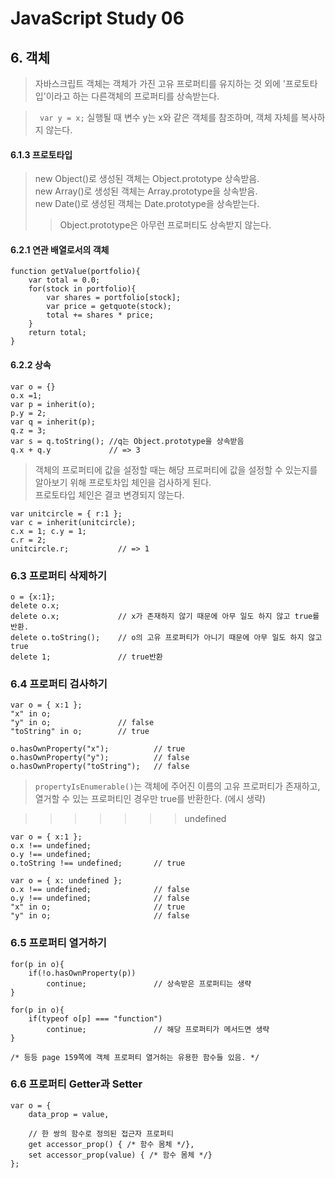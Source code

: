 # JavaScript Study 06
## 6. 객체
> 자바스크립트 객체는 객체가 가진 고유 프로퍼티를 유지하는 것 외에 '프로토타입'이라고 하는 다른객체의 프로퍼티를 상속받는다.  

> ``` var y = x;```  실행될 때 변수 y는 x와 같은 객체를 참조하며, 객체 자체를 복사하지 않는다.

#### 6.1.3 프로토타입
> new Object()로 생성된 객체는  Object.prototype 상속받음.  
> new Array()로 생성된 객체는 Array.prototype을 상속받음.  
> new Date()로 생성된 객체는 Date.prototype을 상속받는다.  
>> Object.prototype은 아무런 프로퍼티도 상속받지 않는다.

#### 6.2.1 연관 배열로서의 객체
```
function getValue(portfolio){
    var total = 0.0;
    for(stock in portfolio){
        var shares = portfolio[stock];
        var price = getquote(stock);
        total += shares * price;
    }
    return total;
}
```

#### 6.2.2 상속
```
var o = {}
o.x =1;
var p = inherit(o);
p.y = 2;
var q = inherit(p);
q.z = 3;
var s = q.toString(); //q는 Object.prototype을 상속받음
q.x + q.y             // => 3
```
> 객체의 프로퍼티에 값을 설정할 때는 해당 프로퍼티에 값을 설정할 수 있는지를 알아보기 위해 프로토차입 체인을 검사하게 된다.  
> 프로토타입 체인은 결코 변경되지 않는다.
```
var unitcircle = { r:1 };
var c = inherit(unitcircle);
c.x = 1; c.y = 1;
c.r = 2;
unitcircle.r;           // => 1
```

### 6.3 프로퍼티 삭제하기
```
o = {x:1};
delete o.x;
delete o.x;             // x가 존재하지 않기 때문에 아무 일도 하지 않고 true를 반환.
delete o.toString();    // o의 고유 프로퍼티가 아니기 때문에 아무 일도 하지 않고 true
delete 1;               // true반환
```

### 6.4 프로퍼티 검사하기
```
var o = { x:1 };
"x" in o;
"y" in o;               // false
"toString" in o;        // true

o.hasOwnProperty("x");          // true
o.hasOwnProperty("y");          // false
o.hasOwnProperty("toString");   // false
```
> ```propertyIsEnumerable()```는  객체에 주어진 이름의 고유 프로퍼티가 존재하고, 열거할 수 있는 프로퍼티인 경우만 true를 반환한다. (에시 생략)  

>>>>>>> undefined
```
var o = { x:1 };
o.x !== undefined;
o.y !== undefined;
o.toString !== undefined;       // true

var o = { x: undefined };
o.x !== undefined;              // false
o.y !== undefined;              // false
"x" in o;                       // true
"y" in o;                       // false
```

### 6.5 프로퍼티 열거하기
```
for(p in o){
    if(!o.hasOwnProperty(p))
        continue;               // 상속받은 프로퍼티는 생략
}

for(p in o){
    if(typeof o[p] === "function")
        continue;               // 해당 프로퍼티가 메서드면 생략
}

/* 등등 page 159쪽에 객체 프로퍼티 열거하는 유용한 함수들 있음. */
```

### 6.6 프로퍼티 Getter과 Setter
```
var o = {
    data_prop = value,

    // 한 쌍의 함수로 정의된 접근자 프로퍼티
    get accessor_prop() { /* 함수 몸체 */},
    set accessor_prop(value) { /* 함수 몸체 */}
};